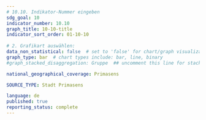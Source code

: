 ```yaml
---
# 10.10. Indikator-Nummer eingeben 
sdg_goal: 10 
indicator_number: 10.10
graph_title: 10-10-title
indicator_sort_order: 01-10-10
 
# 2. Grafikart auswählen: 
data_non_statistical: false  # set to 'false' for chart/graph visualization 
graph_type: bar  # chart types include: bar, line, binary 
#graph_stacked_disaggregation: Gruppe  ## uncomment this line for stacked bars. Replace 'Geschlecht' with the field of aggregation. 

national_geographical_coverage: Primasens

SOURCE_TYPE: Stadt Primasens

language: de   
published: true 
reporting_status: complete
---
```

